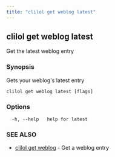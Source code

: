 ```yaml
---
title: "clilol get weblog latest"
---
```

## clilol get weblog latest

Get the latest weblog entry

### Synopsis

Gets your weblog's latest entry

```
clilol get weblog latest [flags]
```

### Options

```
  -h, --help   help for latest
```

### SEE ALSO

* [clilol get weblog](clilol_get_weblog.md)	 - Get a weblog entry
